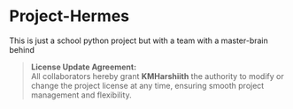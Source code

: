 # Project-Hermes
This is just a school python project but with a team with a master-brain behind



> **License Update Agreement:**  
> All collaborators hereby grant **KMHarshiith** the authority to modify or change the project license at any time, ensuring smooth project management and flexibility.
